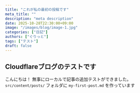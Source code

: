 ```yaml
---
title: "これが私の最初の投稿です"
meta_title: ""
description: "meta description"
date: 2025-10-28T22:30:00+09:00
image: "/images/blog/image-1.jpg"
categories: ["日記"]
authors: ["ぐりっと"]
tags: ["テスト"]
draft: false
---
```


## Cloudflareブログのテストです

こんにちは！
無事にローカルで記事の追加テストができました。
`src/content/posts/` フォルダに
`my-first-post.md` を作っています